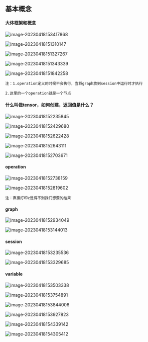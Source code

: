 ## 基本概念

#### 大体框架和概念

![image-20230418153417868](../../assets/tensorflow/image-20230418153417868.png)

![image-20230418151310147](../../assets/tensorflow/image-20230418151310147.png)

![image-20230418151327267](../../assets/tensorflow/image-20230418151327267.png)

![image-20230418151343339](../../assets/tensorflow/image-20230418151343339.png)

![image-20230418151842258](../../assets/tensorflow/image-20230418151842258.png)

``注：1.operation定义的时候不会执行，当将graph放到session中运行时才执行``

``2.这里的一个operation就是一个节点``

#### 什么叫做tensor，如何创建，返回值是什么？

![image-20230418152235845](../../assets/tensorflow/image-20230418152235845.png)

![image-20230418152429680](../../assets/tensorflow/image-20230418152429680.png)

![image-20230418152622428](../../assets/tensorflow/image-20230418152622428.png)

![image-20230418152643111](../../assets/tensorflow/image-20230418152643111.png)

![image-20230418152703671](../../assets/tensorflow/image-20230418152703671.png)

#### operation

![image-20230418152738159](../../assets/tensorflow/image-20230418152738159.png)

![image-20230418152819602](../../assets/tensorflow/image-20230418152819602.png)

``注：直接打印z是得不到我们想要的结果``

#### graph

![image-20230418152934049](../../assets/tensorflow/image-20230418152934049.png)

![image-20230418153144013](../../assets/tensorflow/image-20230418153144013.png)

#### session

![image-20230418153235536](../../assets/tensorflow/image-20230418153235536.png)

![image-20230418153329685](../../assets/tensorflow/image-20230418153329685.png)

#### variable

![image-20230418153503338](../../assets/tensorflow/image-20230418153503338.png)

![image-20230418153754891](../../assets/tensorflow/image-20230418153754891.png)

![image-20230418153844006](../../assets/tensorflow/image-20230418153844006.png)

![image-20230418153927823](../../assets/tensorflow/image-20230418153927823.png)

![image-20230418154339142](../../assets/tensorflow/image-20230418154339142.png)

![image-20230418154305412](../../assets/tensorflow/image-20230418154305412.png)